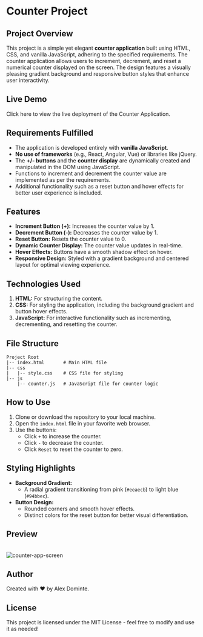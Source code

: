 # Counter Project

## Project Overview

This project is a simple yet elegant **counter application** built using HTML, CSS, and vanilla JavaScript, adhering to the specified requirements. The counter application allows users to increment, decrement, and reset a numerical counter displayed on the screen. The design features a visually pleasing gradient background and responsive button styles that enhance user interactivity.

## Live Demo

Click here to view the live deployment of the Counter Application.

## Requirements Fulfilled

- The application is developed entirely with **vanilla JavaScript**.
- **No use of frameworks** (e.g., React, Angular, Vue) or libraries like jQuery.
- The **+/- buttons** and the **counter display** are dynamically created and manipulated in the DOM using JavaScript.
- Functions to increment and decrement the counter value are implemented as per the requirements.
- Additional functionality such as a reset button and hover effects for better user experience is included.

## Features

- **Increment Button (+):** Increases the counter value by 1.
- **Decrement Button (-):** Decreases the counter value by 1.
- **Reset Button:** Resets the counter value to 0.
- **Dynamic Counter Display:** The counter value updates in real-time.
- **Hover Effects:** Buttons have a smooth shadow effect on hover.
- **Responsive Design:** Styled with a gradient background and centered layout for optimal viewing experience.

## Technologies Used

1. **HTML:** For structuring the content.
2. **CSS:** For styling the application, including the background gradient and button hover effects.
3. **JavaScript:** For interactive functionality such as incrementing, decrementing, and resetting the counter.

## File Structure

```
Project Root
|-- index.html       # Main HTML file
|-- css
|   |-- style.css    # CSS file for styling
|-- js
    |-- counter.js   # JavaScript file for counter logic
```

## How to Use

1. Clone or download the repository to your local machine.
2. Open the `index.html` file in your favorite web browser.
3. Use the buttons:
   - Click `+` to increase the counter.
   - Click `-` to decrease the counter.
   - Click `Reset` to reset the counter to zero.

## Styling Highlights

- **Background Gradient:**
  - A radial gradient transitioning from pink (`#eeaecb`) to light blue (`#94bbec`).
- **Button Design:**
  - Rounded corners and smooth hover effects.
  - Distinct colors for the reset button for better visual differentiation.

## Preview

\
![counter-app-screen](https://github.com/user-attachments/assets/36e5ccb0-15d2-4050-a76b-97bf243da8c9)


## Author

Created with ❤️ by Alex Dominte.

## License

This project is licensed under the MIT License - feel free to modify and use it as needed!

